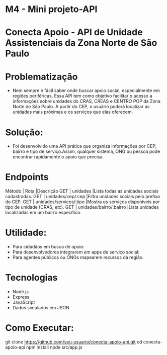 # M4 - Mini projeto-API

# Conecta Apoio - API de Unidade Assistenciais da Zona Norte de São Paulo

# Problematização

- Nem sempre é fácil saber onde buscar apoio social, especialmente em regiões periféricas. Essa API tem como objetivo facilitar o acesso a informações sobre unidades do CRAS, CREAS e CENTRO POP da Zona Norte de São Paulo. A partir do CEP, o usuário poderá localizar as unidades mais próximas e os serviços que elas oferecem.

# Solução:

- Foi desenvolvido uma API prática que organiza informações por CEP, bairro e tipo de serviço.Assim, qualquer sistema, ONG ou pessoa pode encontrar rapidamente o apoio que precisa.

# Endpoints

Método	| Rota                      |Descrição
GET	    | unidades                  |Lista todas as unidades sociais cadastradas.
GET	    | unidades/cep/:cep	        |Filtra unidades sociais pelo prefixo do CEP.
GET	    | unidades/servicos/:tipo	|Mostra os serviços disponíveis por tipo de unidade (CRAS, etc).
GET	    | unidades/bairro/:bairro	|Lista unidades localizadas em um bairro específico.

#  Utilidade:

- Para cidadãos em busca de apoio:
- Para desenvolvedores integrarem em apps de serviço social:
- Para agentes públicos ou ONGs mapearem recursos da região.

# Tecnologias

- Node.js
- Express
- JavaScript
- Dados simulados em JSON

# Como Executar:

git clone https://github.com/seu-usuario/conecta-apoio-api.git
cd conecta-apoio-api
npm install
node src/app.js

